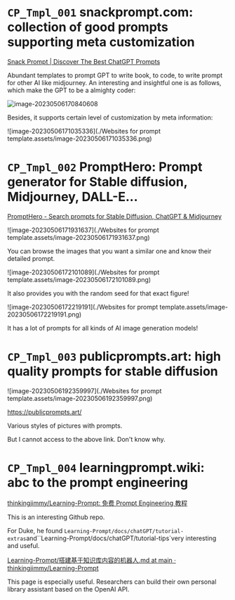 # `CP_Tmpl_001` snackprompt.com: collection of good prompts supporting meta customization

[Snack Prompt | Discover The Best ChatGPT Prompts](https://snackprompt.com/)

Abundant templates to prompt GPT to write book, to code, to write prompt for other AI like midjourney. 
An interesting and insightful one is as follows, which make the GPT to be a almighty coder:

![image-20230506170840608]([https://github.com/DJ-Duke/AIR-Hub/tree/main/Code%20and%20Prompt/Websites%20for%20prompt%20template.assets/image-20230506170840608.png)

Besides, it supports certain level of customization by meta information:

![image-20230506171035336](./Websites for prompt template.assets/image-20230506171035336.png)

# `CP_Tmpl_002` PromptHero: Prompt generator for Stable diffusion, Midjourney, DALL-E...

 [PromptHero - Search prompts for Stable Diffusion, ChatGPT & Midjourney](https://www.prompthero.com/)

![image-20230506171931637](./Websites for prompt template.assets/image-20230506171931637.png)

You can browse the images that you want a similar one and know their detailed prompt.

![image-20230506172101089](./Websites for prompt template.assets/image-20230506172101089.png)

It also provides you with the random seed for that exact figure!

![image-20230506172219191](./Websites for prompt template.assets/image-20230506172219191.png)

It has a lot of prompts for all kinds of AI image generation models!

# `CP_Tmpl_003` publicprompts.art: high quality prompts for stable diffusion

![image-20230506192359997](./Websites for prompt template.assets/image-20230506192359997.png)

https://publicprompts.art/

Various styles of pictures with prompts.

But I cannot access to the above link. Don't know why.



# `CP_Tmpl_004` learningprompt.wiki: abc to the prompt engineering

[thinkingjimmy/Learning-Prompt: 免费 Prompt Engineering 教程](https://github.com/thinkingjimmy/Learning-Prompt)

This is an interesting Github repo. 

For Duke, he found `Learning-Prompt/docs/chatGPT/tutorial-extras`and``Learning-Prompt/docs/chatGPT/tutorial-tips`very interesting and useful.

[Learning-Prompt/搭建基于知识库内容的机器人.md at main · thinkingjimmy/Learning-Prompt](https://github.com/thinkingjimmy/Learning-Prompt/blob/main/docs/chatGPT/tutorial-extras/%E6%90%AD%E5%BB%BA%E5%9F%BA%E4%BA%8E%E7%9F%A5%E8%AF%86%E5%BA%93%E5%86%85%E5%AE%B9%E7%9A%84%E6%9C%BA%E5%99%A8%E4%BA%BA.md)

This page is especially useful. Researchers can build their own personal library assistant based on the OpenAI API.

